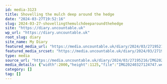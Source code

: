 ```yaml
---
id: media-3123
title: Shovelling the mulch deep around the hedge
date: "2024-03-27T19:52:16"
slug: 2024-03-27-shovellingthemulchdeeparoundthehedge
site: "https://diary.uncountable.uk"
wp_url: "https://diary.uncountable.uk"
root_slug: diary
site_name: My Diary
featured_media_url: "https://media.uncountable.uk/diary/2024/03/27195216/IMG20240327124747.webp"
featured_media_srcset: "https://media.uncountable.uk/diary/2024/03/27195216/IMG20240327124747-300x169.webp 300w, https://media.uncountable.uk/diary/2024/03/27195216/IMG20240327124747-1024x576.webp 1024w, https://media.uncountable.uk/diary/2024/03/27195216/IMG20240327124747-150x150.webp 150w, https://media.uncountable.uk/diary/2024/03/27195216/IMG20240327124747-640x360.webp 640w, https://media.uncountable.uk/diary/2024/03/27195216/IMG20240327124747.webp 2000w"
type: media
source_url: "https://media.uncountable.uk/diary/2024/03/27195216/IMG20240327124747.webp"
media_details: {"width":2000,"height":1125,"file":"IMG20240327124747.webp","filesize":191914,"sizes":{"medium":{"file":"IMG20240327124747-300x169.webp","width":300,"height":169,"filesize":15994,"mime_type":"image/webp","source_url":"https://media.uncountable.uk/diary/2024/03/27195216/IMG20240327124747-300x169.webp"},"large":{"file":"IMG20240327124747-1024x576.webp","width":1024,"height":576,"filesize":166380,"mime_type":"image/webp","source_url":"https://media.uncountable.uk/diary/2024/03/27195216/IMG20240327124747-1024x576.webp"},"thumbnail":{"file":"IMG20240327124747-150x150.webp","width":150,"height":150,"filesize":7424,"mime_type":"image/webp","source_url":"https://media.uncountable.uk/diary/2024/03/27195216/IMG20240327124747-150x150.webp"},"mobwidth":{"file":"IMG20240327124747-640x360.webp","width":640,"height":360,"filesize":67218,"mime_type":"image/webp","source_url":"https://media.uncountable.uk/diary/2024/03/27195216/IMG20240327124747-640x360.webp"},"full":{"file":"IMG20240327124747.webp","width":2000,"height":1125,"mime_type":"image/webp","source_url":"https://media.uncountable.uk/diary/2024/03/27195216/IMG20240327124747.webp"}},"image_meta":{"aperture":"0","credit":"","camera":"","caption":"","created_timestamp":"0","copyright":"","focal_length":"0","iso":"0","shutter_speed":"0","title":"","orientation":"0","keywords":[]}}
category: []
tag: []
---
```


